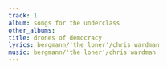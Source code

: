 ```yaml
---
track: 1
album: songs for the underclass
other_albums: 
title: drones of democracy
lyrics: bergmann/'the loner'/chris wardman
music: bergmann/'the loner'/chris wardman
---
```

